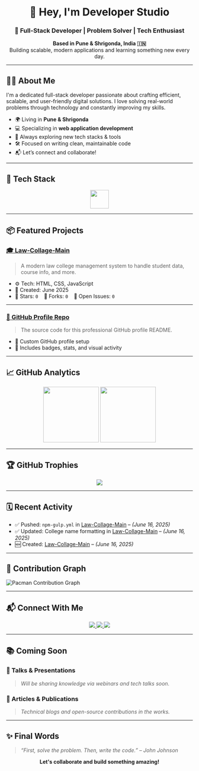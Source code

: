 <h1 align="center">👋 Hey, I'm Developer Studio</h1>
<h3 align="center">🚀 Full-Stack Developer | Problem Solver | Tech Enthusiast</h3>
<p align="center">
  <b>Based in Pune & Shrigonda, India 🇮🇳</b><br/>
  Building scalable, modern applications and learning something new every day.
</p>

---

## 🧑‍💻 About Me

I'm a dedicated full-stack developer passionate about crafting efficient, scalable, and user-friendly digital solutions. I love solving real-world problems through technology and constantly improving my skills.

- 🌍 Living in **Pune & Shrigonda**
- 💻 Specializing in **web application development**
- 🚀 Always exploring new tech stacks & tools
- 🛠️ Focused on writing clean, maintainable code
- 📬 Let’s connect and collaborate!

---

## 🚀 Tech Stack

<div align="center">
  <img src="https://skillicons.dev/icons?i=ts,nextjs,nestjs,tailwind,py,aws" height="50" />
</div>

---

## 📦 Featured Projects

### [🎓 Law-Collage-Main](https://github.com/AbhiDevepl/Law-Collage-Main)
> A modern law college management system to handle student data, course info, and more.

- ⚙️ Tech: HTML, CSS, JavaScript
- 📅 Created: June 2025
- 🌟 Stars: `0` &nbsp;&nbsp; 🔄 Forks: `0` &nbsp;&nbsp; 🚧 Open Issues: `0`

---

### [👤 GitHub Profile Repo](https://github.com/AbhiDevepl/AbhiDevepl)
> The source code for this professional GitHub profile README.

- 🎨 Custom GitHub profile setup  
- 📁 Includes badges, stats, and visual activity

---

## 📈 GitHub Analytics

<div align="center">
  <img src="https://github-readme-stats.vercel.app/api?username=AbhiDevepl&show_icons=true&theme=radical&hide_border=true" height="150"/>
  <img src="https://streak-stats.demolab.com?user=AbhiDevepl&theme=dracula&hide_border=true" height="150"/>
</div>

---

## 🏆 GitHub Trophies

<div align="center">
  <img src="https://github-profile-trophy.vercel.app/?username=AbhiDevepl&theme=dracula&margin-w=15&margin-h=15&no-frame=true&no-bg=true" />
</div>

---

## 🗓️ Recent Activity

- ✅ Pushed: `npm-gulp.yml` in [Law-Collage-Main](https://github.com/AbhiDevepl/Law-Collage-Main) – *(June 16, 2025)*
- ✅ Updated: College name formatting in [Law-Collage-Main](https://github.com/AbhiDevepl/Law-Collage-Main) – *(June 16, 2025)*
- 🆕 Created: [Law-Collage-Main](https://github.com/AbhiDevepl/Law-Collage-Main) – *(June 16, 2025)*

---

## 🌱 Contribution Graph

<picture>
  <source media="(prefers-color-scheme: dark)" srcset="https://raw.githubusercontent.com/maurodesouza/maurodesouza/output/pacman-contribution-graph-dark.svg">
  <source media="(prefers-color-scheme: light)" srcset="https://raw.githubusercontent.com/maurodesouza/maurodesouza/output/pacman-contribution-graph.svg">
  <img alt="Pacman Contribution Graph" src="https://raw.githubusercontent.com/maurodesouza/maurodesouza/output/pacman-contribution-graph.svg">
</picture>

---

## 📬 Connect With Me

<div align="center">
  <a href="https://www.instagram.com/dev.abhayyy/">
    <img src="https://img.shields.io/badge/Instagram-E4405F?style=for-the-badge&logo=instagram&logoColor=white" />
  </a>
  <a href="https://linkedin.com/in/YOUR-LINK">
    <img src="https://img.shields.io/badge/LinkedIn-0077B5?style=for-the-badge&logo=linkedin&logoColor=white" />
  </a>
  <a href="https://youtube.com/c/ExperimentWithPcs">
    <img src="https://img.shields.io/badge/YouTube-FF0000?style=for-the-badge&logo=youtube&logoColor=white" />
  </a>
</div>

---

## 📚 Coming Soon

### 🎤 Talks & Presentations  
> _Will be sharing knowledge via webinars and tech talks soon._

### 📝 Articles & Publications  
> _Technical blogs and open-source contributions in the works._

---

## ✨ Final Words

> *“First, solve the problem. Then, write the code.” – John Johnson*

<p align="center">
  <strong>Let's collaborate and build something amazing!</strong>
</p>
